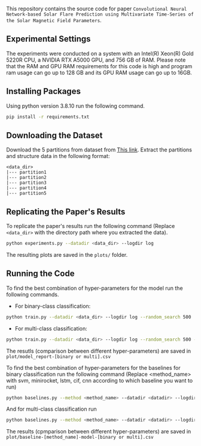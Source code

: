 This repository contains the source code for paper `Convolutional Neural
Network-based Solar Flare Prediction using Multivariate Time-Series of the Solar
Magnetic Field Parameters`.

## Experimental Settings
The experiments were conducted on a system with an Intel(R) Xeon(R) Gold 5220R CPU, a NVIDIA RTX A5000 GPU, and 756 GB of RAM.
Please note that the RAM and GPU RAM requirements for this code is high and program ram usage can go up to 128 GB and its GPU RAM usage
can go up to 16GB.

## Installing Packages

Using python version 3.8.10 run the following command.

```bash
pip install -r requirements.txt
```

## Downloading the Dataset

Download the 5 partitions from dataset
from [This link](https://dataverse.harvard.edu/dataset.xhtml?persistentId=doi:10.7910/DVN/EBCFKM).
Extract the partitions and structure data in the following format:

```text
<data_dir>
|--- partition1
|--- partition2
|--- partition3
|--- partition4
|--- partition5
```

## Replicating the Paper's Results

To replicate the paper's results run the following command (Replace `<data_dir>`
with the directory path where you extracted the data).

```bash
python experiments.py --datadir <data_dir> --logdir log
```

The resulting plots are saved in the `plots/` folder.

## Running the Code

To find the best combination of hyper-parameters for the model run the following
commands.

* For binary-class classification:

```bash
python train.py --datadir <data_dir> --logdir log --random_search 500
```

* For multi-class classification:

```bash
python train.py --datadir <data_dir> --logdir log --random_search 500 --multi
```

The resutls (comparison between different hyper-parameters) are saved
in `plot/model_report-[binary or multi].csv`

To find the best combination of hyper-parameters for the baselines for binary
classification run the following command (Replace <method_name> with svm,
minirocket, lstm, cif, cnn according to which baseline you want to run)

```bash
python baselines.py --method <method_name> --datadir <datadir> --logdir log --paramsearch 200
```

And for multi-class classification run

```bash
python baselines.py --method <method_name> --datadir <datadir> --logdir log --paramsearch 300 --multi
```

The results (cpmparison between different hyper-parameters) are saved
in `plot/baseline-[method_name]-model-[binary or multi].csv` 
